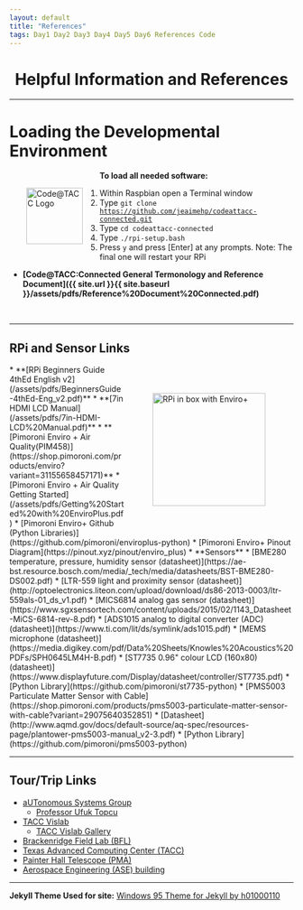 ```yaml
---
layout: default
title: "References"
tags: Day1 Day2 Day3 Day4 Day5 Day6 References Code
---
```

# <center>Helpful Information and References</center>
---
# Loading the Developmental Environment
<img src="{{ site.url }}{{ site.baseurl }}/assets/img/2021-Code-logo-darkgreen.png" alt="Code@TACC Logo" style="float: left; width: 100px; margin: 30px;">

**To load all needed software:**
1. Within Raspbian open a Terminal window
2. Type <code>git clone https://github.com/jeaimehp/codeattacc-connected.git</code>
3. Type <code>cd codeattacc-connected</code>
4. Type <code>./rpi-setup.bash</code>
5. Press <code>y</code> and press [Enter] at any prompts. Note: The final one will restart your RPi

* **[Code@TACC:Connected General Termonology and Reference Document]({{ site.url }}{{ site.baseurl }}/assets/pdfs/Reference%20Document%20Connected.pdf)**
<br>

---
## RPi and Sensor Links
<img src="{{ site.url }}{{ site.baseurl }}/assets/img/rpi_in_box.JPG" alt="RPi in box with Enviro+" style="float: right; width: 200px; margin: 50px;">
* **[RPi Beginners Guide 4thEd English v2](/assets/pdfs/BeginnersGuide-4thEd-Eng_v2.pdf)**
* **[7in HDMI LCD Manual](/assets/pdfs/7in-HDMI-LCD%20Manual.pdf)**
* **[Pimoroni Enviro + Air Quality(PIM458)](https://shop.pimoroni.com/products/enviro?variant=31155658457171)**
  * [Pimoroni Enviro + Air Quality Getting Started](/assets/pdfs/Getting%20Started%20with%20EnviroPlus.pdf)
  * [Pimoroni Enviro+ Github (Python Libraries)](https://github.com/pimoroni/enviroplus-python)
  * [Pimoroni Enviro+ Pinout Diagram](https://pinout.xyz/pinout/enviro_plus)
  * **Sensors**
    * [BME280 temperature, pressure, humidity sensor (datasheet)](https://ae-bst.resource.bosch.com/media/_tech/media/datasheets/BST-BME280-DS002.pdf)
    * [LTR-559 light and proximity sensor (datasheet)](http://optoelectronics.liteon.com/upload/download/ds86-2013-0003/ltr-559als-01_ds_v1.pdf)
    * [MICS6814 analog gas sensor (datasheet)](https://www.sgxsensortech.com/content/uploads/2015/02/1143_Datasheet-MiCS-6814-rev-8.pdf)
    * [ADS1015 analog to digital converter (ADC) (datasheet)](https://www.ti.com/lit/ds/symlink/ads1015.pdf)
    * [MEMS microphone (datasheet)](https://media.digikey.com/pdf/Data%20Sheets/Knowles%20Acoustics%20PDFs/SPH0645LM4H-B.pdf)
    * [ST7735 0.96" colour LCD (160x80) (datasheet)](https://www.displayfuture.com/Display/datasheet/controller/ST7735.pdf)
      * [Python Library](https://github.com/pimoroni/st7735-python)
    * [PMS5003 Particulate Matter Sensor with Cable](https://shop.pimoroni.com/products/pms5003-particulate-matter-sensor-with-cable?variant=29075640352851)
      * [Datasheet](http://www.aqmd.gov/docs/default-source/aq-spec/resources-page/plantower-pms5003-manual_v2-3.pdf)
      * [Python Library](https://github.com/pimoroni/pms5003-python) 

---
## Tour/Trip Links
* [aUTonomous Systems Group](https://u-t-autonomous.github.io/)
  *  [Professor Ufuk Topcu](https://www.ae.utexas.edu/people/faculty/faculty-directory/topcu)
* [TACC Vislab](https://www.tacc.utexas.edu/vislab)
  * [TACC Vislab Gallery](https://www.tacc.utexas.edu/scientific-visualization-gallery)
* [Brackenridge Field Lab (BFL)](https://bfl.utexas.edu/)
* [Texas Advanced Computing Center (TACC)](https://www.tacc.utexas.edu/)
* [Painter Hall Telescope (PMA)](https://outreach.as.utexas.edu/public/parties.html)
* [Aerospace Engineering (ASE) building](https://www.ae.utexas.edu/about/visit)

---
**Jekyll Theme Used for site:** [Windows 95 Theme for Jekyll by h01000110](https://github.com/h01000110/windows-95)